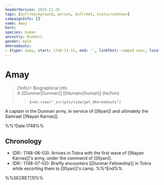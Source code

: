 ```yaml
---
headerVersion: 2023.11.25
tags: [dufr/background, person, dufr/met, status/unknown]
campaignInfo: []
name: Amay
born:
species: human
ancestry: Dunmari
gender: male
whereabouts:
- {type: away, start: 1748-11-15, end: '', linkText: camped near, location: Tokra, format: "<name:q>"}
---
```

# Amay
>[!info]+ Biographical Info  
> A [[Dunmar|Dunmari]] [[Humans|human]] (he/him)  
>> `$=dv.view("_scripts/view/get_Whereabouts")`

A captain in the Dunmari army, in service of [[Illyan]] and ultimately the Samraat [[Nayan Karnas]]. 

%%^Date:1748%%
## Chronology
- (DR:: 1748-06-03): Arrives in Tokra with the first wave of [[Nayan Karnas]]'s army, under the command of [[Illyan]]. 
- (DR:: 1748-07-02): Briefly encounters [[Dunmar Fellowship]] in Tokra while escorting them to [[Illyan]]'s camp. 
%%^End%%

%%SECRET[1]%%